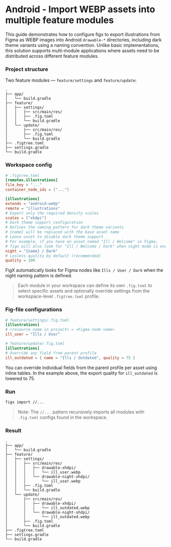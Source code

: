 # Android - Import WEBP assets into multiple feature modules

This guide demonstrates how to configure figx to export illustrations from Figma as WEBP images into Android `drawable-*` directories, including dark theme variants using a naming convention. Unlike basic implementations, this solution supports multi-module applications where assets need to be distributed across different feature modules.

### Project structure

Two feature modules — `feature/settings` and `feature/update`:

```text
.
├── app/
│   └── build.gradle
├── feature/
│   ├── settings/
│   │   ├── src/main/res/
│   │   ├── .fig.toml
│   │   └── build.gradle
│   └── update/
│       ├── src/main/res/
│       ├── .fig.toml
│       └── build.gradle
├── .figtree.toml
├── settings.gradle
└── build.gradle
```

### Workspace config

```toml
# .figtree.toml
[remotes.illustrations]
file_key = "..."
container_node_ids = ["..."]

[illustrations]
extends = "android-webp"
remote = "illustrations"
# Export only the required density scales
scales = ["xhdpi"]
# Dark theme support configuration
# Defines the naming pattern for dark theme variants
# {name} will be replaced with the base asset name
# Leave unset to disable dark theme support
# For example, if you have an asset named "Ill / Welcome" in Figma,
# figx will also look for "Ill / Welcome / Dark" when night mode is enabled
night = "{name} / Dark"
# Losless quality by default (recommended)
quality = 100
```

FigX automatically looks for Figma nodes like `Ills / User / Dark` when the night naming pattern is defined.

> Each module in your workspace can define its own `.fig.toml` to select specific assets and optionally override settings from the workspace-level `.figtree.toml` profile.

### Fig-file configurations

```toml
# feature/settings/.fig.toml
[illustrations]
# <resource name in project> = <Figma node name>
ill_user = "Ills / User"
```

```toml
# feature/update/.fig.toml
[illustrations]
# Override any field from parent profile
ill_outdated = { name = "Ills / Outdated", quality = 75 }
```

You can override individual fields from the parent profile per asset using inline tables. In the example above, the export quality for `ill_outdated` is lowered to 75.

### Run

```bash
figx import //...
```
> Note: The `//...` pattern recursively imports all modules with `.fig.toml` configs found in the workspace.

### Result

```text
.
├── app/
│   └── build.gradle
├── feature/
│   ├── settings/
│   │   ├── src/main/res/
│   │   │   ├── drawable-xhdpi/
│   │   │   │   └── ill_user.webp
│   │   │   └── drawable-night-xhdpi/
│   │   │       └── ill_user.webp
│   │   ├── .fig.toml
│   │   └── build.gradle
│   └── update/
│       ├── src/main/res/
│       │   ├── drawable-xhdpi/
│       │   │   └── ill_outdated.webp
│       │   └── drawable-night-xhdpi/
│       │       └── ill_outdated.webp
│       ├── .fig.toml
│       └── build.gradle
├── .figtree.toml
├── settings.gradle
└── build.gradle
```